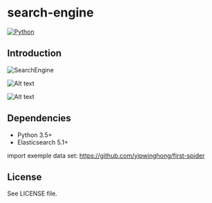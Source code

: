 # search-engine

[![Python](https://img.shields.io/badge/language-Python-blue.svg)]()

## Introduction

![SearchEngine](https://ywh-oss.oss-cn-shenzhen.aliyuncs.com/SearchEngine-1.gif)

![Alt text](https://ywh-oss.oss-cn-shenzhen.aliyuncs.com/SearchEngine.jpg)

![Alt text](https://ywh-oss.oss-cn-shenzhen.aliyuncs.com/SearchEngine-2.jpg)

## Dependencies

-   Python 3.5+
-   Elasticsearch 5.1+

import exemple data set:  https://github.com/yipwinghong/first-spider

## License

See LICENSE file.
